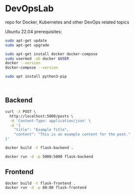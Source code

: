 # DevOpsLab
repo for Docker, Kubernetes and other DevOps related topics


Ubuntu 22.04 prerequisites:

```bash
sudo apt-get update
sudo apt-get upgrade

sudo apt-get install docker docker-compose
sudo usermod -aG docker $USER
docker --version
docker-compose --version
```

```bash
sudo apt install python3-pip




```


## Backend

```bash
curl -X POST \
  http://localhost:5000/posts \
  -H 'Content-Type: application/json' \
  -d '{
    "title": "Example Title",
    "content": "This is an example content for the post."
}'

docker build -t flask-backend .

docker run -d -p 5000:5000 flask-backend
```

## Frontend

```bash
docker build -t flask-frontend .
docker run -d -p 80:80 flask-frontend

```